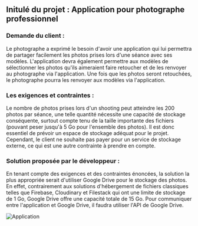 ## Initulé du projet : Application pour photographe professionnel

### Demande du client : 

Le photographe a exprimé le besoin d'avoir une application qui lui permettra de partager facilement les photos prises lors d'une séance avec ses modèles. L'application devra également permettre aux modèles de sélectionner les photos qu'ils aimeraient faire retoucher et de les renvoyer au photographe via l'application. Une fois que les photos seront retouchées, le photographe pourra les renvoyer aux modèles via l'application.

### Les exigences et contraintes : 

Le nombre de photos prises lors d'un shooting peut atteindre les 200 photos par séance, une telle quantité nécessite une capacité de stockage conséquente, surtout compte tenu de la taille importante des fichiers (pouvant peser jusqu'à 5 Go pour l'ensemble des photos). Il est donc essentiel de prévoir un espace de stockage adéquat pour le projet. Cependant, le client ne souhaite pas payer pour un service de stockage externe, ce qui est une autre contrainte à prendre en compte.

### Solution proposée par le développeur : 

En tenant compte des exigences et des contraintes énoncées, la solution la plus appropriée serait d'utiliser Google Drive pour le stockage des photos. En effet, contrairement aux solutions d'hébergement de fichiers classiques telles que Firebase, Cloudinary et Filestack qui ont une limite de stockage de 1 Go, Google Drive offre une capacité totale de 15 Go. Pour communiquer entre l'application et Google Drive, il faudra utiliser l'API de Google Drive.

![Application](https://user-images.githubusercontent.com/59047879/219948911-4a981323-6516-47c5-92d9-eac11af7c032.png)
